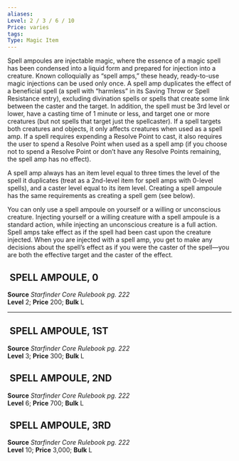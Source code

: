```yaml
---
aliases: 
Level: 2 / 3 / 6 / 10
Price: varies
tags: 
Type: Magic Item
---
```

Spell ampoules are injectable magic, where the essence of a magic spell has been condensed into a liquid form and prepared for injection into a creature. Known colloquially as “spell amps,” these heady, ready-to-use magic injections can be used only once. A spell amp duplicates the effect of a beneficial spell (a spell with “harmless” in its Saving Throw or Spell Resistance entry), excluding divination spells or spells that create some link between the caster and the target. In addition, the spell must be 3rd level or lower, have a casting time of 1 minute or less, and target one or more creatures (but not spells that target just the spellcaster). If a spell targets both creatures and objects, it only affects creatures when used as a spell amp. If a spell requires expending a Resolve Point to cast, it also requires the user to spend a Resolve Point when used as a spell amp (if you choose not to spend a Resolve Point or don’t have any Resolve Points remaining, the spell amp has no effect).  
  
A spell amp always has an item level equal to three times the level of the spell it duplicates (treat as a 2nd-level item for spell amps with 0-level spells), and a caster level equal to its item level. Creating a spell ampoule has the same requirements as creating a spell gem (see below).  
  
You can only use a spell ampoule on yourself or a willing or unconscious creature. Injecting yourself or a willing creature with a spell ampoule is a standard action, while injecting an unconscious creature is a full action. Spell amps take effect as if the spell had been cast upon the creature injected. When you are injected with a spell amp, you get to make any decisions about the spell’s effect as if you were the caster of the spell—you are both the effective target and the caster of the effect.  

##  SPELL AMPOULE, 0

**Source** _Starfinder Core Rulebook pg. 222_  
**Level** 2; **Price** 200; **Bulk** L

---

##  SPELL AMPOULE, 1ST

**Source** _Starfinder Core Rulebook pg. 222_  
**Level** 3; **Price** 300; **Bulk** L

##  SPELL AMPOULE, 2ND

**Source** _Starfinder Core Rulebook pg. 222_  
**Level** 6; **Price** 700; **Bulk** L

##  SPELL AMPOULE, 3RD

**Source** _Starfinder Core Rulebook pg. 222_  
**Level** 10; **Price** 3,000; **Bulk** L